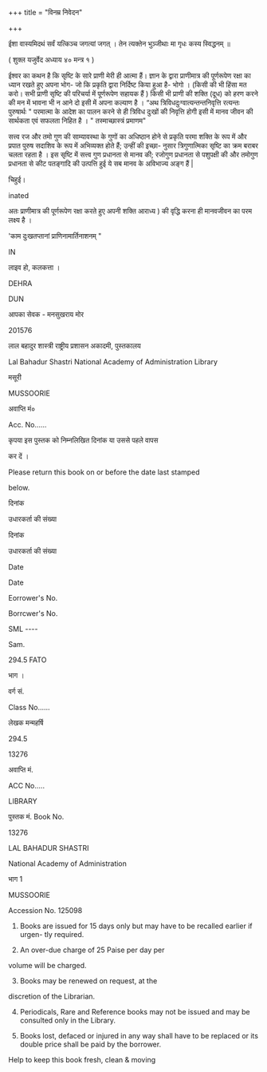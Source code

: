 +++
title = "विनम्र निवेदन"

+++

ईशा वास्यमिदथं सर्वं यत्किञ्च जगत्यां जगत् । तेन त्यक्तेन भुञ्जीथाः मा गृधः कस्य स्विद्धनम् ॥ 

( शुक्ल यजुर्वेद अध्याय ४० मन्त्र १ ) 

ईश्वर का कथन है कि सृष्टि के सारे प्राणी मेरी ही आत्मा हैं। ज्ञान के द्वारा प्राणीमात्र की पूर्णरूपेण रक्षा का ध्यान रखते हुए अपना भोग- जो कि प्रकृति द्वारा निर्दिष्ट किया हुआ है- भोगो । (किसी की भी हिंसा मत करो। सभी प्राणी सृष्टि की परिचर्या में पूर्णरूपेण सहायक हैं ) किसी भी प्राणी की शक्ति (दूध) को हरण करने की मन में भावना भी न आने दो इसी में अपना कल्याण है । “अथ त्रिविधदुःग्वात्यन्तन्तनिवृत्ति रत्यन्तः पुरुषार्थः " परमात्मा के आदेश का पालन करने से ही त्रिविध दुःखों की निवृत्ति होगी इसी में मानव जीवन की सार्थकता एवं सफलता निहित है । " तस्माच्छास्त्रं प्रमाणम" 

सत्त्व रज और तमो गुण की साम्यावस्था के गुणों का अधिष्ठान होने से प्रकृति परमा शक्ति के रूप में और प्रपात पुरुष सदाशिव के रूप में अभिव्यक्त होते हैं; उन्हीं की इच्छा- नुसार त्रिगुणात्मिका सृष्टि का क्रम बराबर चलता रहता है । इस सृष्टि में सत्त्व गुण प्रधानता से मानव की; रजोगुण प्रधानता से पशुपक्षी की और तमोगुण प्रधानता से कीट पतङ्गादि की उत्पत्ति हुई ये सब मानव के अविभाज्य अङ्ग हैं | 

चिहुई। 

inated 

अतः प्राणीमात्र की पूर्णरूपेण रक्षा करते हुए अपनी शक्ति आराध्य ) की वृद्धि करना ही मानवजीवन का परम लक्ष्य है । 

'काम दुःखतप्तानां प्राणिनामार्तिनाशनम् " 

IN 

लाइव हो, कलकत्ता । 

DEHRA 

DUN 

आपका सेवक - मनसुखराय मोर 

201576 

लाल बहादुर शास्त्री राष्ट्रीय प्रशासन अकादमी, पुस्तकालय 

Lal Bahadur Shastri National Academy of Administration Library 

मसूरी 

MUSSOORIE 

अवाप्ति मं० 

Acc. No...... 

कृपया इस पुस्तक को निम्नलिखित दिनांक या उससे पहले वापस 

कर दें । 

Please return this book on or before the date last stamped 

below. 

दिनांक 

उधारकर्ता की संख्या 

दिनांक 

उधारकर्ता की संख्या 

Date 

Date 

Eorrower's No. 

Borrcwer's No. 

SML ---- 

Sam. 

294.5 FATO 

भाग । 

वर्ग सं. 

Class No...... 

लेखक मन्महर्षि 

294.5 

13276 

अवाप्ति मं. 

ACC No..... 

LIBRARY 

पुस्तक मं. Book No. 

13276 

LAL BAHADUR SHASTRI 

National Academy of Administration 

भाग 1 

MUSSOORIE 

Accession No. 125098 

1. Books are issued for 15 days only but may have to be recalled earlier if urgen- tly required. 

2. An over-due charge of 25 Paise per day per 

volume will be charged. 

3. Books may be renewed on request, at the 

discretion of the Librarian. 

4. Periodicals, Rare and Reference books may not be issued and may be consulted only in the Library. 

5. Books lost, defaced or injured in any way shall have to be replaced or its double price shall be paid by the borrower. 

Help to keep this book fresh, clean & moving
